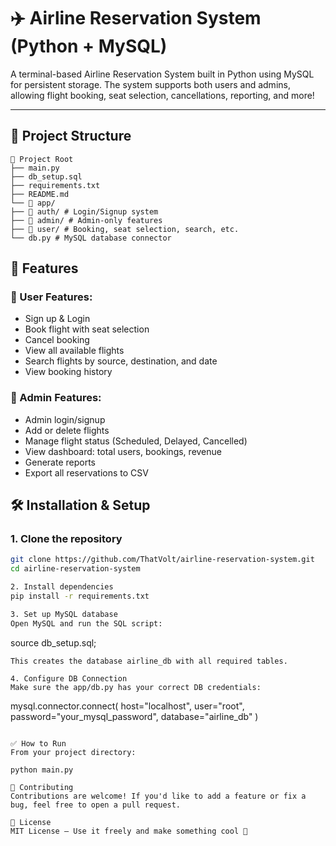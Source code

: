 # ✈️ Airline Reservation System (Python + MySQL)

A terminal-based Airline Reservation System built in Python using MySQL for persistent storage. The system supports both users and admins, allowing flight booking, seat selection, cancellations, reporting, and more!

---

## 📁 Project Structure
```
📁 Project Root
├── main.py 
├── db_setup.sql 
├── requirements.txt 
├── README.md
└── 📁 app/
├── 📁 auth/ # Login/Signup system
├── 📁 admin/ # Admin-only features
├── 📁 user/ # Booking, seat selection, search, etc.
└── db.py # MySQL database connector
```
## 🚀 Features

### 👤 User Features:
- Sign up & Login
- Book flight with seat selection
- Cancel booking
- View all available flights
- Search flights by source, destination, and date
- View booking history

### 🛫 Admin Features:
- Admin login/signup
- Add or delete flights
- Manage flight status (Scheduled, Delayed, Cancelled)
- View dashboard: total users, bookings, revenue
- Generate reports
- Export all reservations to CSV

## 🛠️ Installation & Setup

### 1. Clone the repository
```bash
git clone https://github.com/ThatVolt/airline-reservation-system.git
cd airline-reservation-system

2. Install dependencies
pip install -r requirements.txt

3. Set up MySQL database
Open MySQL and run the SQL script:
```
source db_setup.sql;
```
This creates the database airline_db with all required tables.

4. Configure DB Connection
Make sure the app/db.py has your correct DB credentials:
```
mysql.connector.connect(
    host="localhost",
    user="root",
    password="your_mysql_password",
    database="airline_db"
)
```

✅ How to Run
From your project directory:

python main.py

🤝 Contributing
Contributions are welcome! If you'd like to add a feature or fix a bug, feel free to open a pull request.

📄 License
MIT License – Use it freely and make something cool 🚀
